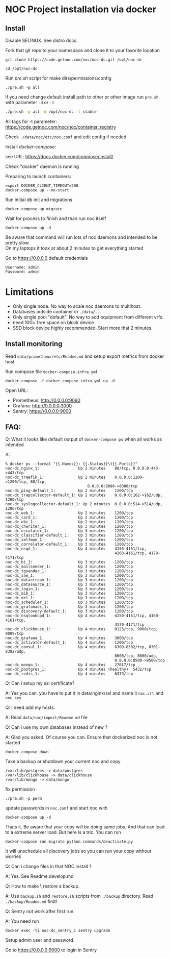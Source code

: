 NOC Project installation via docker
==================================

Install
-------
Disable SELINUX. See distro docs.

Fork that git repo to your namespace and clone it to your favorite location
```
git clone https://code.getnoc.com/noc/noc-dc.git /opt/noc-dc

cd /opt/noc-dc
```
Run *pre.sh* script for make dirs\permissions\config
```
./pre.sh -p all
```
If you need change default install path to other or
 other image run `pre.sh` with parameter `-d` or `-t`
```bash
./pre.sh -p all -d /opt/noc-dc -t stable
```
All tags for -t parameter:
https://code.getnoc.com/noc/noc/container_registry

Check `./data/noc/etc/noc.conf` and edit config if needed

Install *docker-compose*:

see URL: https://docs.docker.com/compose/install/

Check "docker" daemon is running

Preparing to launch containers:
```
export DOCKER_CLIENT_TIMEOUT=200
docker-compose up --no-start
```

Run initial db init and migrations
```
docker-compose up migrate
```
Wait for process to finish and than run noc itself

```
docker-compose up -d 
```
Be aware that command will run lots of noc daemons and intended
to be pretty slow.  
On my laptops it took at about 2 minutes to get everything started

Go to https://0.0.0.0 default credentials

```
Username: admin
Password: admin
```

# Limitations

* Only single node. No way to scale noc daemons to multihost.
* Databases outside container in `./data/...` . 
* Only single pool "default". No way to add equipment from different vrfs.
* need 10G+ free space on block device
* SSD block device highly recommended. Start more that 2 minutes.

Install monitoring
-------

Read `data/prometheus/etc/Readme.md` and setup export metrics from docker host

Run compose file `docker-compose-infra.yml`
```
docker-compose -f docker-compose-infra.yml up -d
```
Open URL:
*  Prometheus: http://0.0.0.0:9090
*  Grafana: http://0.0.0.0:3000
*  Sentry: https://0.0.0.0:9000

FAQ:
----

Q: What it looks like default output of `docker-compose ps`
 when all works as intended 

A:
```
% docker ps --format "{{.Names}}: {{.Status}}\t{{.Ports}}"
noc-dc_nginx_1:                 Up 2 minutes	80/tcp, 0.0.0.0:443->443/tcp
noc-dc_traefik_1:               Up 2 minutes	0.0.0.0:1200->1200/tcp, 80/tcp,
                                    0.0.0.0:8080->8080/tcp
noc-dc_ping-default_1:          Up 2 minutes	1200/tcp
noc-dc_trapcollector-default_1: Up 2 minutes	0.0.0.0:162->162/udp, 1200/tcp
noc-dc_syslogcollector-default_1: Up 2 minutes	0.0.0.0:514->514/udp, 1200/tcp
noc-dc_web_1:                   Up 2 minutes	1200/tcp
noc-dc_card_1:                  Up 2 minutes	1200/tcp
noc-dc_nbi_1:                   Up 2 minutes	1200/tcp
noc-dc_chwriter_1:              Up 3 minutes	1200/tcp
noc-dc_escalator_1:             Up 3 minutes	1200/tcp
noc-dc_classifier-default_1:    Up 3 minutes	1200/tcp
noc-dc_selfmon_1:               Up 3 minutes	1200/tcp
noc-dc_correlator-default_1:    Up 3 minutes	1200/tcp
noc-dc_nsqd_1:                  Up 4 minutes	4150-4151/tcp, 
                                                4160-4161/tcp, 4170-4171/tcp
noc-dc_bi_1:                    Up 3 minutes	1200/tcp
noc-dc_mailsender_1:            Up 3 minutes	1200/tcp
noc-dc_tgsender_1:              Up 3 minutes	1200/tcp
noc-dc_sae_1:                   Up 3 minutes	1200/tcp
noc-dc_datastream_1:            Up 3 minutes	1200/tcp
noc-dc_datasource_1:            Up 3 minutes	1200/tcp
noc-dc_login_1:                 Up 3 minutes	1200/tcp
noc-dc_mib_1:                   Up 3 minutes	1200/tcp
noc-dc_mrt_1:                   Up 3 minutes	1200/tcp
noc-dc_scheduler_1:             Up 3 minutes	1200/tcp
noc-dc_grafanads_1:             Up 3 minutes	1200/tcp
noc-dc_discovery-default_1:     Up 3 minutes	1200/tcp
noc-dc_nsqlookupd_1:            Up 4 minutes	4150-4151/tcp, 4160-4161/tcp,
                                                4170-4171/tcp
noc-dc_clickhouse_1:            Up 4 minutes	8123/tcp, 9000/tcp, 9009/tcp
noc-dc_grafana_1:               Up 4 minutes	3000/tcp
noc-dc_activator-default_1:     Up 4 minutes	1200/tcp
noc-dc_consul_1:                Up 4 minutes	8300-8302/tcp, 8301-8302/udp,
                                                8600/tcp, 8600/udp, 
                                                0.0.0.0:8500->8500/tcp
noc-dc_mongo_1:                 Up 4 minutes	27017/tcp
noc-dc_postgres_1:              Up 4 minutes (healthy)	5432/tcp
noc-dc_redis_1:                 Up 4 minutes	6379/tcp                        
```

Q: Can i setup my ssl certificate?

A: Yes you can. you have to put it in data/nginx/ssl
   and name it `noc.crt` and `noc.key`

Q: I need add my hosts.

A: Read `data/noc/import/Readme.md` file

Q: Can i use my own databases instead of new ? 

A: Glad you asked. Of course you can. Ensure that dockerized noc is not started
```
docker-compose down
``` 
Take a backup or shutdown your current noc and copy 
```
/var/lib/postgres -> data/postgres
/var/lib/clickhouse -> data/clickhouse
/var/lib/mongo -> data/mongo
```
fix permission
```shell script
./pre.sh -p perm
```

update passwords in `noc.conf` and start noc with 
```
docker-compose up -d 
```
Thats it. Be aware that your copy will be doing same jobs.
And that can lead to a extreme server load. But here is a tric.
You can run 
```
docker-compose run migrate python commands/deactivate.py
```
It will unschedule all discovery jobs so you can run your copy without worries 

Q: Can i change files in that NOC install ?

A: Yes. See Readme.develop.md

Q: How to make \ restore a backup.

A: Use `backup.sh` and `restore.sh` scripts from `./backup` directory.
   Read `./backup/Readme.md` first!

Q: Sentry not work after first run. 

A: You need run 
```
docker exec -ti noc-dc_sentry_1 sentry upgrade
```
Setup admin user and password.

Go to https://0.0.0.0:9000 to login in Sentry
